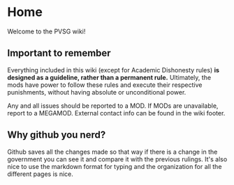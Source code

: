 # Home
Welcome to the PVSG wiki!

## Important to remember
Everything included in this wiki (except for Academic Dishonesty rules) **is designed as a guideline, rather than a permanent rule.** Ultimately, the mods have power to follow these rules and execute their respective punishments, without having absolute or unconditional power.

Any and all issues should be reported to a MOD. If MODs are unavailable, report to a MEGAMOD. External contact info can be found in the wiki footer.

## Why github you nerd?
Github saves all the changes made so that way if there is a change in the government you can see it and compare it with the previous rulings. It's also nice to use the markdown format for typing and the organization for all the different pages is nice.
